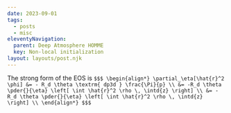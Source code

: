 ```yaml
---
date: 2023-09-01
tags:
  - posts
  - misc
eleventyNavigation:
  parent: Deep Atmosphere HOMME
  key: Non-local initialization
layout: layouts/post.njk
---
```


The strong form of the EOS is 
`$$$
\begin{align*}
 \partial_\eta[\hat{r}^2 \phi] &= - R_d \theta \textrm{ dp3d } \frac{\Pi}{p} \\
  &= -R_d \theta \pder{}{\eta} \left[ \int \hat{r}^2 \rho \, \intd{z} \right] \\
  &= -R_d \theta \pder{}{\eta} \left[ \int \hat{r}^2 \rho \, \intd{z} \right] \\
\end{align*}
$$$`